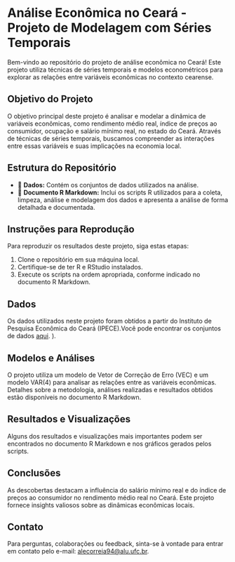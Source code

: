 # Análise Econômica no Ceará - Projeto de Modelagem com Séries Temporais

Bem-vindo ao repositório do projeto de análise econômica no Ceará! Este projeto utiliza técnicas de séries temporais e modelos econométricos para explorar as relações entre variáveis econômicas no contexto cearense.

## Objetivo do Projeto

O objetivo principal deste projeto é analisar e modelar a dinâmica de variáveis econômicas, como rendimento médio real, índice de preços ao consumidor, ocupação e salário mínimo real, no estado do Ceará. Através de técnicas de séries temporais, buscamos compreender as interações entre essas variáveis e suas implicações na economia local.

## Estrutura do Repositório

- 📁 **Dados:** Contém os conjuntos de dados utilizados na análise.
- 📄 **Documento R Markdown:** Inclui os scripts R utilizados para a coleta, limpeza, análise e modelagem dos dados e apresenta a análise de forma detalhada e documentada.

## Instruções para Reprodução

Para reproduzir os resultados deste projeto, siga estas etapas:

1. Clone o repositório em sua máquina local.
2. Certifique-se de ter R e RStudio instalados.
3. Execute os scripts na ordem apropriada, conforme indicado no documento R Markdown.

## Dados

Os dados utilizados neste projeto foram obtidos a partir do Instituto de Pesquisa Econômica do Ceará (IPECE).Você pode encontrar os conjuntos de dados [aqui]((http://ipecedata.ipece.ce.gov.br/ipece-data-web/)).
).

## Modelos e Análises

O projeto utiliza um modelo de Vetor de Correção de Erro (VEC) e um modelo VAR(4) para analisar as relações entre as variáveis econômicas. Detalhes sobre a metodologia, análises realizadas e resultados obtidos estão disponíveis no documento R Markdown.

## Resultados e Visualizações

Alguns dos resultados e visualizações mais importantes podem ser encontrados no documento R Markdown e nos gráficos gerados pelos scripts.

## Conclusões

As descobertas destacam a influência do salário mínimo real e do índice de preços ao consumidor no rendimento médio real no Ceará. Este projeto fornece insights valiosos sobre as dinâmicas econômicas locais.

## Contato

Para perguntas, colaborações ou feedback, sinta-se à vontade para entrar em contato pelo e-mail: alecorreia94@alu.ufc.br.

